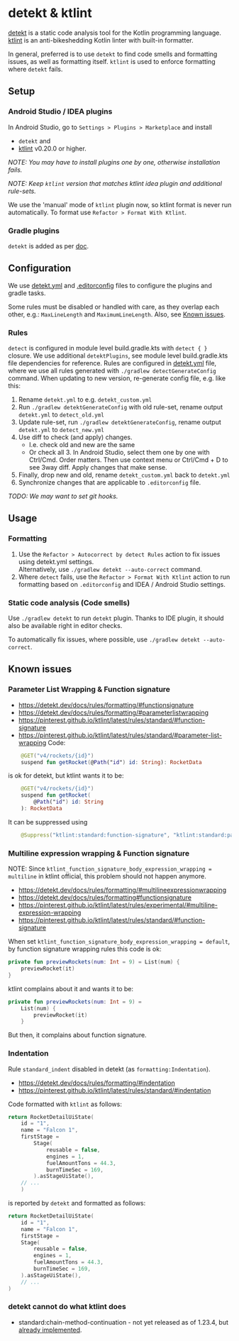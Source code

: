 # detekt & ktlint

[detekt](https://detekt.dev/) is a static code analysis tool for the Kotlin programming language.  
[ktlint](https://pinterest.github.io/ktlint) is an anti-bikeshedding Kotlin linter with built-in
formatter.

In general, preferred is to use `detekt` to find code smells and formatting issues,
as well as formatting itself. `ktlint` is used to enforce formatting where `detekt` fails.

## Setup

### Android Studio / IDEA plugins
In Android Studio, go to `Settings > Plugins > Marketplace` and install
 * `detekt` and
 * [ktlint](https://plugins.jetbrains.com/plugin/15057-ktlint) v0.20.0 or higher.

_NOTE: You may have to install plugins one by one, otherwise installation fails._

_NOTE: Keep `ktlint` version that matches ktlint idea plugin and additional rule-sets._

We use the 'manual' mode of `ktlint` plugin now, so ktlint format is never run automatically. 
To format use `Refactor > Format With Ktlint`.

### Gradle plugins
`detekt` is added as per 
[doc](https://detekt.dev/docs/gettingstarted/gradle#configuration-for-android-projects).

## Configuration

We use [detekt.yml](./detekt.yml) and [.editorconfig](./.editorconfig) files to configure the
plugins and gradle tasks.

Some rules must be disabled or handled with care, as they overlap each other, e.g.:
`MaxLineLength` and `MaximumLineLength`. Also, see [Known issues](#known-issues).

### Rules

`detect` is configured in module level build.gradle.kts with `detect { }` closure.
We use additional `detektPlugins`, see module level build.gradle.kts file dependencies for
reference.
Rules are configured in [detekt.yml](./detekt.yml) file,
where we use all rules generated with `./gradlew detectGenerateConfig` command.
When updating to new version, re-generate config file, e.g. like this:

1. Rename `detekt.yml` to e.g. `detekt_custom.yml`
2. Run `./gradlew detektGenerateConfig` with old rule-set, rename output `detekt.yml`
   to `detect_old.yml`
3. Update rule-set, run `./gradlew detektGenerateConfig`, rename output `detekt.yml`
   to `detect_new.yml`
4. Use diff to check (and apply) changes.
    - I.e. check old and new are the same
    - Or check all 3. In Android Studio, select them one by one with
      Ctrl/Cmd. Order matters. Then use context menu or Ctrl/Cmd + D to see 3way diff.
      Apply changes that make sense.
5. Finally, drop new and old, rename `detekt_custom.yml` back to `detekt.yml`
6. Synchronize changes that are applicable to `.editorconfig` file.

_TODO: We may want to set git hooks._

## Usage

### Formatting
1. Use the `Refactor > Autocorrect by detect Rules` action to fix issues using detekt.yml settings.  
   Alternatively, use `./gradlew detekt --auto-correct` command.
2. Where `detect` fails, use the `Refactor > Format With Ktlint` action to run formatting based on
`.editorconfig` and IDEA / Android Studio settings.

### Static code analysis (Code smells)
Use `./gradlew detekt` to run `detekt` plugin. Thanks to IDE plugin, it should also be available
right in editor checks.

To automatically fix issues, where possible, use `./gradlew detekt --auto-correct`.

## Known issues
### Parameter List Wrapping & Function signature
 * https://detekt.dev/docs/rules/formatting/#functionsignature
 * https://detekt.dev/docs/rules/formatting/#parameterlistwrapping
 * https://pinterest.github.io/ktlint/latest/rules/standard/#function-signature
 * https://pinterest.github.io/ktlint/latest/rules/standard/#parameter-list-wrapping
Code:
```kotlin
    @GET("v4/rockets/{id}")
    suspend fun getRocket(@Path("id") id: String): RocketData
```
is ok for detekt, but ktlint wants it to be:
```kotlin
    @GET("v4/rockets/{id}")
    suspend fun getRocket(
        @Path("id") id: String
    ): RocketData
```
It can be suppressed using
```kotlin
    @Suppress("ktlint:standard:function-signature", "ktlint:standard:parameter-list-wrapping")
```

### Multiline expression wrapping & Function signature
NOTE: Since `ktlint_function_signature_body_expression_wrapping = multiline` in ktlint official,
this problem should not happen anymore.

* https://detekt.dev/docs/rules/formatting/#multilineexpressionwrapping
* https://detekt.dev/docs/rules/formatting#functionsignature
* https://pinterest.github.io/ktlint/latest/rules/experimental/#multiline-expression-wrapping
* https://pinterest.github.io/ktlint/latest/rules/standard/#function-signature
 
When set `ktlint_function_signature_body_expression_wrapping = default`,
by function signature wrapping rules this code is ok:
```kotlin
private fun previewRockets(num: Int = 9) = List(num) {
    previewRocket(it)
}
```
ktlint complains about it and wants it to be:
```kotlin
private fun previewRockets(num: Int = 9) =
    List(num) {
        previewRocket(it)
    }
```
But then, it complains about function signature.

### Indentation
Rule `standard_indent` disabled in detekt (as `formatting:Indentation`).
* https://detekt.dev/docs/rules/formatting/#indentation
* https://pinterest.github.io/ktlint/latest/rules/standard/#indentation

Code formatted with `ktlint` as follows:
```kotlin
return RocketDetailUiState(
    id = "1",
    name = "Falcon 1",
    firstStage =
        Stage(
            reusable = false,
            engines = 1,
            fuelAmountTons = 44.3,
            burnTimeSec = 169,
        ).asStageUiState(),
    // ...
    )
```
is reported by `detekt` and formatted as follows:
```kotlin
return RocketDetailUiState(
    id = "1",
    name = "Falcon 1",
    firstStage =
    Stage(
        reusable = false,
        engines = 1,
        fuelAmountTons = 44.3,
        burnTimeSec = 169,
    ).asStageUiState(),
    // ...
)
```

### detekt cannot do what ktlint does
* standard:chain-method-continuation - not yet released as of 1.23.4, 
  but [already implemented](https://github.com/detekt/detekt/blob/main/detekt-formatting/src/main/kotlin/io/gitlab/arturbosch/detekt/formatting/wrappers/ChainMethodContinuation.kt).
